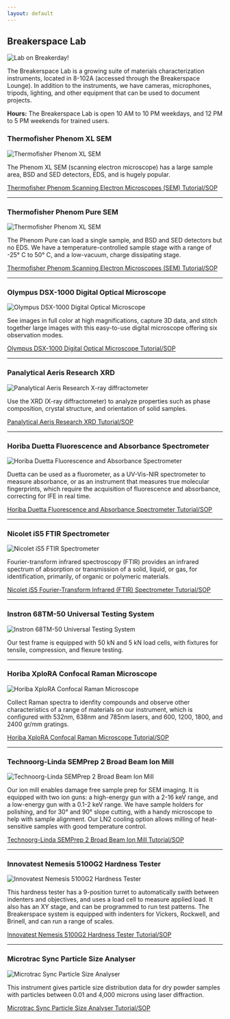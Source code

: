 ```yaml
---
layout: default
---
```


## Breakerspace Lab

![Lab on Breakerday!](./assets/img/breakerday.JPG)

The Breakerspace Lab is a growing suite of materials characterization instruments, located in 8-102A (accessed through the Breakerspace Lounge). In addition to the instruments, we have cameras, microphones, tripods, lighting, and other equipment that can be used to document projects.

**Hours:** The Breakerspace Lab is open 10 AM to 10 PM weekdays, and 12 PM to 5 PM weekends for trained users.

### Thermofisher Phenom XL SEM

![Thermofisher Phenom XL SEM](./assets/img/sem.JPG)

The Phenom XL SEM (scanning electron microscope) has a large sample area, BSD and SED detectors, EDS, and is hugely popular. 

[Thermofisher Phenom Scanning Electron Microscopes (SEM) Tutorial/SOP](./tutorials/sem.html)    

___

### Thermofisher Phenom Pure SEM 

![Thermofisher Phenom XL SEM](./assets/img/sem2.JPG)

The Phenom Pure can load a single sample, and BSD and SED detectors but no EDS. We have a temperature-controlled sample stage with a range of -25° C to 50° C, and a low-vacuum, charge dissipating stage. 

[Thermofisher Phenom Scanning Electron Microscopes (SEM) Tutorial/SOP](./tutorials/sem.html)  
___

### Olympus DSX-1000 Digital Optical Microscope

![Olympus DSX-1000 Digital Optical Microscope](./assets/img/optical.JPG)

See images in full color at high magnifications, capture 3D data, and stitch together large images with this easy-to-use digital microscope offering six observation modes. 

[Olympus DSX-1000 Digital Optical Microscope Tutorial/SOP](./tutorials/optical.html)  

___

### Panalytical Aeris Research XRD 

![Panalytical Aeris Research X-ray diffractometer](./assets/img/xrd.JPG)

Use the XRD (X-ray diffractometer) to analyze properties such as phase composition, crystal structure, and orientation of solid samples. 

[Panalytical Aeris Research XRD Tutorial/SOP](./tutorials/xrd.html)   

___

### Horiba Duetta Fluorescence and Absorbance Spectrometer

![Horiba Duetta Fluorescence and Absorbance Spectrometer](./assets/img/uv-vis.JPG)

Duetta can be used as a fluorometer, as a UV-Vis-NIR spectrometer to measure absorbance, or as an instrument that measures true molecular fingerprints, which require the acquisition of fluorescence and absorbance, correcting for IFE in real time. 

[Horiba Duetta Fluorescence and Absorbance Spectrometer Tutorial/SOP](./tutorials/uv-vis.html)  

___

### Nicolet iS5 FTIR Spectrometer

![Nicolet iS5 FTIR Spectrometer](./assets/img/ftir.JPG)

Fourier-transform infrared spectroscopy (FTIR) provides an infrared spectrum of absorption or transmission of a solid, liquid, or gas, for identification, primarily, of organic or polymeric materials. 

[Nicolet iS5 Fourier-Transform Infrared (FTIR) Spectrometer Tutorial/SOP](./tutorials/ftir.html)  

___

### Instron 68TM-50 Universal Testing System

![Instron 68TM-50 Universal Testing System](./assets/img/utm.JPG)

Our test frame is equipped with 50 kN and 5 kN load cells, with fixtures for tensile, compression, and flexure testing.

___

### Horiba XploRA Confocal Raman Microscope

![Horiba XploRA Confocal Raman Microscope](./assets/img/raman.JPG)

Collect Raman spectra to idenfity compounds and observe other characteristics of a range of materials on our instrument, which is configured with 532nm, 638nm and 785nm lasers, and 600, 1200, 1800, and 2400 gr/mm gratings. 

[Horiba XploRA Confocal Raman Microscope Tutorial/SOP](./tutorials/raman.html)  

___

### Technoorg-Linda SEMPrep 2 Broad Beam Ion Mill

![Technoorg-Linda SEMPrep 2 Broad Beam Ion Mill](./assets/img/ion-mill.JPG)

Our ion mill enables damage free sample prep for SEM imaging. It is equipped with two ion guns: a high-energy gun with a 2-16 keV range, and a low-energy gun with a 0.1-2 keV range. We have sample holders for polishing, and for 30° and 90° slope cutting, with a handy microscope to help with sample alignment. Our LN2 cooling option allows milling of heat-sensitive samples with good temperature control. 

[Technoorg-Linda SEMPrep 2 Broad Beam Ion Mill Tutorial/SOP](./tutorials/ion-mill.html)  

___

### Innovatest Nemesis 5100G2 Hardness Tester

![Innovatest Nemesis 5100G2 Hardness Tester](./assets/img/hardness-tester.JPG)

This hardness tester has a 9-position turret to automatically swith between indenters and objectives, and uses a load cell to measure applied load. It also has an XY stage, and can be programmed to run test patterns. The Breakerspace system is equipped with indenters for Vickers, Rockwell, and Brinell, and can run a range of scales. 

[Innovatest Nemesis 5100G2 Hardness Tester Tutorial/SOP](./tutorials/hardness-tester.html)  

___

### Microtrac Sync Particle Size Analyser

![Microtrac Sync Particle Size Analyser](./assets/img/particle-sizer.JPG)

This instrument gives particle size distribution data for dry powder samples with particles between 0.01 and 4,000 microns using laser diffraction. 

[Microtrac Sync Particle Size Analyser Tutorial/SOP](./tutorials/psa.html)  

